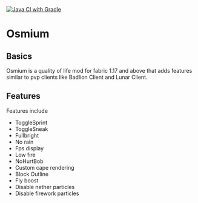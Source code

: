 [![Java CI with Gradle](https://github.com/Intro-Dev/Osmium/actions/workflows/gradle.yml/badge.svg?branch=faric/1.17.x)](https://github.com/Intro-Dev/Osmium/actions/workflows/gradle.yml)

# Osmium

## Basics
Osmium is a quality of life mod for fabric 1.17 and above that adds features similar to pvp clients like Badlion Client and Lunar Client.

## Features
Features include
- ToggleSprint
- ToggleSneak
- Fullbright
- No rain
- Fps display
- Low fire
- NoHurtBob
- Custom cape rendering
- Block Outline
- Fly boost
- Disable nether particles
- Disable firework particles


